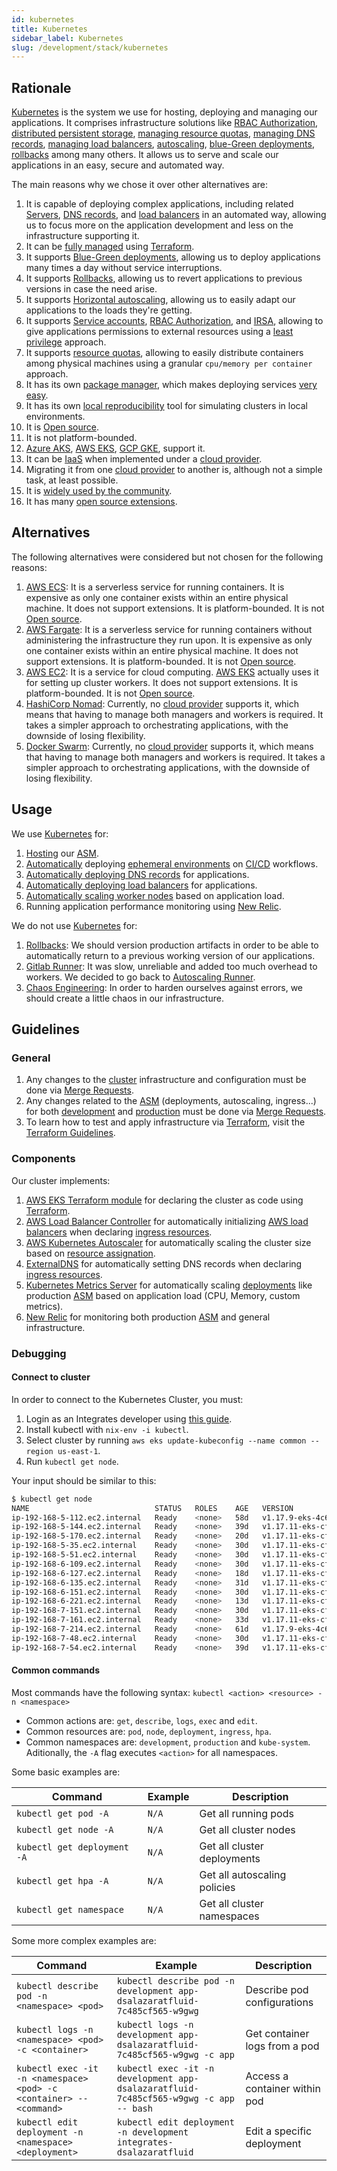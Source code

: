```yaml
---
id: kubernetes
title: Kubernetes
sidebar_label: Kubernetes
slug: /development/stack/kubernetes
---
```


## Rationale

[Kubernetes][KUBERNETES]
is the system we use
for hosting, deploying and managing
our applications.
It comprises infrastructure solutions like
[RBAC Authorization](https://kubernetes.io/docs/reference/access-authn-authz/rbac/),
[distributed persistent storage](https://kubernetes.io/docs/concepts/storage/persistent-volumes/),
[managing resource quotas](https://kubernetes.io/docs/concepts/policy/resource-quotas/),
[managing DNS records](https://github.com/kubernetes-sigs/external-dns),
[managing load balancers](https://github.com/kubernetes-sigs/aws-load-balancer-controller),
[autoscaling](https://github.com/kubernetes/autoscaler/tree/master/cluster-autoscaler),
[blue-Green deployments](https://www.redhat.com/en/topics/devops/what-is-blue-green-deployment),
[rollbacks][ROLLBACKS]
among many others.
It allows us to serve and scale our applications
in an easy, secure and automated way.

The main reasons why we chose
it over other alternatives are:

1. It is capable of deploying complex applications,
    including related
    [Servers](https://en.wikipedia.org/wiki/Server_(computing)),
    [DNS records](https://en.wikipedia.org/wiki/Domain_Name_System),
    and [load balancers](https://en.wikipedia.org/wiki/Load_balancing_(computing))
    in an automated way,
    allowing us to focus
    more on the application development
    and less on the infrastructure supporting it.
1. It can be
    [fully managed](https://gitlab.com/fluidattacks/universe/-/blob/ba230133febd3325d0f5c995f638a176b89d32a2/makes/applications/makes/k8s/src/terraform/cluster.tf)
    using [Terraform](/development/stack/terraform/).
1. It supports
    [Blue-Green deployments](https://www.redhat.com/en/topics/devops/what-is-blue-green-deployment),
    allowing us to deploy applications
    many times a day
    without service interruptions.
1. It supports
    [Rollbacks][ROLLBACKS],
    allowing us to revert applications
    to previous versions
    in case the need arise.
1. It supports
    [Horizontal autoscaling](https://github.com/kubernetes/autoscaler/tree/master/cluster-autoscaler),
    allowing us to easily adapt our applications
    to the loads they're getting.
1. It supports
    [Service accounts](https://kubernetes.io/docs/tasks/configure-pod-container/configure-service-account/),
    [RBAC Authorization](https://kubernetes.io/docs/reference/access-authn-authz/rbac/),
    and [IRSA](https://aws.amazon.com/blogs/opensource/introducing-fine-grained-iam-roles-service-accounts/),
    allowing to give applications
    permissions to external resources
    using a
    [least privilege](/criteria/requirements/186)
    approach.
1. It supports
    [resource quotas](https://kubernetes.io/docs/concepts/policy/resource-quotas/),
    allowing to easily distribute containers among physical machines using
    a granular `cpu/memory per container` approach.
1. It has its own [package manager](https://helm.sh/),
    which makes deploying services
    [very easy](https://gitlab.com/fluidattacks/universe/-/blob/ba230133febd3325d0f5c995f638a176b89d32a2/makes/applications/makes/k8s/src/terraform/new-relic.tf#L5).
1. It has its own
    [local reproducibility](https://minikube.sigs.k8s.io/docs/)
    tool for simulating clusters
    in local environments.
1. It is [Open source][OSS].
1. It is not platform-bounded.
1. [Azure AKS](https://azure.microsoft.com/en-us/services/kubernetes-service/),
    [AWS EKS](/development/stack/aws/eks/),
    [GCP GKE](https://cloud.google.com/kubernetes-engine),
    support it.
1. It can be [IaaS](https://en.wikipedia.org/wiki/Infrastructure_as_a_service)
    when implemented under a
    [cloud provider][CLOUD].
1. Migrating it from one
    [cloud provider][CLOUD]
    to another is,
    although not a simple task, at least possible.
1. It is
    [widely used by the community](https://enterprisersproject.com/article/2020/6/kubernetes-statistics-2020).
1. It has many
    [open source extensions](https://github.com/kubernetes-sigs).

## Alternatives

The following alternatives were considered
but not chosen for the following reasons:

1. [AWS ECS](https://docs.aws.amazon.com/AmazonECS/latest/developerguide/Welcome.html):
    It is a serverless service
    for running containers.
    It is expensive as only one container
    exists within an entire physical machine.
    It does not support extensions.
    It is platform-bounded.
    It is not [Open source][OSS].
1. [AWS Fargate](https://docs.aws.amazon.com/AmazonECS/latest/userguide/what-is-fargate.html):
    It is a serverless service
    for running containers
    without administering the infrastructure
    they run upon.
    It is expensive as only one container
    exists within an entire physical machine.
    It does not support extensions.
    It is platform-bounded.
    It is not [Open source][OSS].
1. [AWS EC2](/development/stack/aws/ec2):
    It is a service for cloud computing.
    [AWS EKS](/development/stack/aws/eks/)
    actually uses it for setting up cluster workers.
    It does not support extensions.
    It is platform-bounded.
    It is not [Open source][OSS].
1. [HashiCorp Nomad](https://www.nomadproject.io/):
    Currently, no
    [cloud provider][CLOUD]
    supports it,
    which means that having to manage
    both managers and workers is required.
    It takes a simpler approach
    to orchestrating applications,
    with the downside of losing flexibility.
1. [Docker Swarm](https://www.sumologic.com/glossary/docker-swarm/):
    Currently, no
    [cloud provider][CLOUD]
    supports it,
    which means that having to manage
    both managers and workers is required.
    It takes a simpler approach
    to orchestrating applications,
    with the downside of losing flexibility.

## Usage

We use [Kubernetes][KUBERNETES] for:

1. [Hosting](https://gitlab.com/fluidattacks/universe/-/tree/4ad18b78c630878afdafbf192fcbf54c7bc7a006/makes/foss/units/integrates/back/deploy/prod/k8s)
    our
    [ASM][ASM].
1. [Automatically](https://gitlab.com/fluidattacks/universe/-/blob/ba230133febd3325d0f5c995f638a176b89d32a2/makes/applications/integrates/back/deploy/dev/entrypoint.sh)
    deploying
    [ephemeral environments](/about/security/integrity/developing-integrity#ephemeral-environments)
    on
    [CI/CD](https://docs.gitlab.com/ee/ci/introduction/)
    workflows.
1. [Automatically deploying DNS records](https://gitlab.com/fluidattacks/universe/-/blob/086a0ace31819d4db76113a20f029c991d8375ce/makes/applications/makes/k8s/src/terraform/dns.tf)
    for applications.
1. [Automatically deploying load balancers](https://gitlab.com/fluidattacks/universe/-/blob/086a0ace31819d4db76113a20f029c991d8375ce/makes/applications/makes/k8s/src/terraform/alb.tf)
    for applications.
1. [Automatically scaling worker nodes](https://gitlab.com/fluidattacks/universe/-/blob/086a0ace31819d4db76113a20f029c991d8375ce/makes/applications/makes/k8s/src/terraform/autoscaler.tf)
    based on application load.
1. Running application performance monitoring using [New Relic](https://newrelic.com/).

We do not use [Kubernetes][KUBERNETES] for:

1. [Rollbacks][ROLLBACKS]:
    We should version production artifacts
    in order to be able to automatically
    return to a previous working version
    of our applications.
1. [Gitlab Runner](https://docs.gitlab.com/runner/executors/kubernetes.html):
    It was slow,
    unreliable
    and added too much overhead to workers.
    We decided to go back to
    [Autoscaling Runner](https://docs.gitlab.com/runner/configuration/runner_autoscale_aws/).
1. [Chaos Engineering](https://github.com/chaos-mesh/chaos-mesh/):
    In order to harden ourselves against errors,
    we should create a little chaos in our infrastructure.

## Guidelines

### General

1. Any changes to the
    [cluster](https://gitlab.com/fluidattacks/universe/-/tree/4ad18b78c630878afdafbf192fcbf54c7bc7a006/makes/foss/modules/makes/kubernetes)
    infrastructure and configuration
    must be done via
    [Merge Requests](https://docs.gitlab.com/ee/user/project/merge_requests/).
1. Any changes related to the
    [ASM][ASM]
    (deployments, autoscaling, ingress...)
    for both
    [development](https://gitlab.com/fluidattacks/universe/-/tree/4ad18b78c630878afdafbf192fcbf54c7bc7a006/makes/foss/units/integrates/back/deploy/dev/k8s)
    and
    [production](https://gitlab.com/fluidattacks/universe/-/tree/4ad18b78c630878afdafbf192fcbf54c7bc7a006/makes/foss/units/integrates/back/deploy/prod/k8s)
    must be done via
    [Merge Requests](https://docs.gitlab.com/ee/user/project/merge_requests/).
1. To learn how to test and apply infrastructure
    via [Terraform](/development/stack/terraform),
    visit the
    [Terraform Guidelines](/development/stack/terraform#guidelines).

### Components

Our cluster implements:

1. [AWS EKS Terraform module](https://github.com/terraform-aws-modules/terraform-aws-eks)
    for declaring the cluster as code
    using [Terraform](/development/stack/terraform/).
1. [AWS Load Balancer Controller](https://github.com/kubernetes-sigs/aws-load-balancer-controller)
    for automatically initializing
    [AWS load balancers](/development/stack/aws/elb/)
    when declaring
    [ingress resources](https://kubernetes.io/docs/concepts/services-networking/ingress/).
1. [AWS Kubernetes Autoscaler](https://github.com/kubernetes/autoscaler/tree/master/cluster-autoscaler)
    for automatically scaling
    the cluster size based on
    [resource assignation](https://kubernetes.io/docs/concepts/configuration/manage-resources-containers/).
1. [ExternalDNS](https://github.com/kubernetes-sigs/external-dns)
    for automatically setting DNS records
    when declaring
    [ingress resources](https://kubernetes.io/docs/concepts/services-networking/ingress/).
1. [Kubernetes Metrics Server](https://github.com/kubernetes-sigs/metrics-server)
    for automatically scaling
    [deployments](https://kubernetes.io/docs/concepts/workloads/controllers/deployment/)
    like production [ASM][ASM]
    based on application load (CPU, Memory, custom metrics).
1. [New Relic](https://newrelic.com/)
    for monitoring both
    production [ASM][ASM]
    and general infrastructure.

### Debugging

#### Connect to cluster

In order to connect
to the Kubernetes Cluster,
you must:

1. Login as an Integrates developer
    using [this guide](/development/stack/aws#get-development-keys).
1. Install kubectl with `nix-env -i kubectl`.
1. Select cluster by running
    `aws eks update-kubeconfig --name common --region us-east-1`.
1. Run `kubectl get node`.

Your input should be similar to this:

```bash
$ kubectl get node
NAME                            STATUS   ROLES    AGE   VERSION
ip-192-168-5-112.ec2.internal   Ready    <none>   58d   v1.17.9-eks-4c6976
ip-192-168-5-144.ec2.internal   Ready    <none>   39d   v1.17.11-eks-cfdc40
ip-192-168-5-170.ec2.internal   Ready    <none>   20d   v1.17.11-eks-cfdc40
ip-192-168-5-35.ec2.internal    Ready    <none>   30d   v1.17.11-eks-cfdc40
ip-192-168-5-51.ec2.internal    Ready    <none>   30d   v1.17.11-eks-cfdc40
ip-192-168-6-109.ec2.internal   Ready    <none>   30d   v1.17.11-eks-cfdc40
ip-192-168-6-127.ec2.internal   Ready    <none>   18d   v1.17.11-eks-cfdc40
ip-192-168-6-135.ec2.internal   Ready    <none>   31d   v1.17.11-eks-cfdc40
ip-192-168-6-151.ec2.internal   Ready    <none>   30d   v1.17.11-eks-cfdc40
ip-192-168-6-221.ec2.internal   Ready    <none>   13d   v1.17.11-eks-cfdc40
ip-192-168-7-151.ec2.internal   Ready    <none>   30d   v1.17.11-eks-cfdc40
ip-192-168-7-161.ec2.internal   Ready    <none>   33d   v1.17.11-eks-cfdc40
ip-192-168-7-214.ec2.internal   Ready    <none>   61d   v1.17.9-eks-4c6976
ip-192-168-7-48.ec2.internal    Ready    <none>   30d   v1.17.11-eks-cfdc40
ip-192-168-7-54.ec2.internal    Ready    <none>   39d   v1.17.11-eks-cfdc40
```

#### Common commands

Most commands have the following syntax: `kubectl <action> <resource> -n <namespace>`

- Common actions are: `get`, `describe`, `logs`, `exec` and `edit`.
- Common resources are: `pod`, `node`, `deployment`, `ingress`, `hpa`.
- Common namespaces are: `development`, `production` and `kube-system`.
    Aditionally, the `-A` flag executes `<action>` for all namespaces.

Some basic examples are:

| Command                     | Example | Description                  |
| --------------------------- | ------- | ---------------------------- |
| `kubectl get pod -A`        | `N/A`   | Get all running pods         |
| `kubectl get node -A`       | `N/A`   | Get all cluster nodes        |
| `kubectl get deployment -A` | `N/A`   | Get all cluster deployments  |
| `kubectl get hpa -A`        | `N/A`   | Get all autoscaling policies |
| `kubectl get namespace`     | `N/A`   | Get all cluster namespaces   |

Some more complex examples are:

| Command                                                             | Example                                                                               | Description                   |
| ------------------------------------------------------------------- | ------------------------------------------------------------------------------------- | ----------------------------- |
| `kubectl describe pod -n <namespace> <pod>`                         | `kubectl describe pod -n development app-dsalazaratfluid-7c485cf565-w9gwg`            | Describe pod configurations   |
| `kubectl logs -n <namespace> <pod> -c <container>`                  | `kubectl logs -n development app-dsalazaratfluid-7c485cf565-w9gwg -c app`             | Get container logs from a pod |
| `kubectl exec -it -n <namespace> <pod> -c <container> -- <command>` | `kubectl exec -it -n development app-dsalazaratfluid-7c485cf565-w9gwg -c app -- bash` | Access a container within pod |
| `kubectl edit deployment -n <namespace> <deployment>`               | `kubectl edit deployment -n development integrates-dsalazaratfluid`                   | Edit a specific deployment    |

[ASM]: https://fluidattacks.com/categories/asm/
[KUBERNETES]: https://kubernetes.io/
[ROLLBACKS]: https://kubernetes.io/docs/concepts/workloads/controllers/deployment/#rolling-back-a-deployment
[OSS]: https://opensource.com/resources/what-open-source
[CLOUD]: https://en.wikipedia.org/wiki/Cloud_computing
